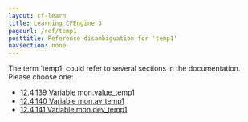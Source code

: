 ```yaml
---
layout: cf-learn
title: Learning CFEngine 3
pageurl: /ref/temp1
posttitle: Reference disambiguation for 'temp1'
navsection: none
---
```


The term 'temp1' could refer to several sections in the documentation. Please choose one:

- [12.4.139 Variable mon.value_temp1](https://cfengine.com/manuals/cf3-Reference#Variable-mon.value_temp1)
- [12.4.140 Variable mon.av_temp1](https://cfengine.com/manuals/cf3-Reference#Variable-mon.av_temp1)
- [12.4.141 Variable mon.dev_temp1](https://cfengine.com/manuals/cf3-Reference#Variable-mon.dev_temp1)

